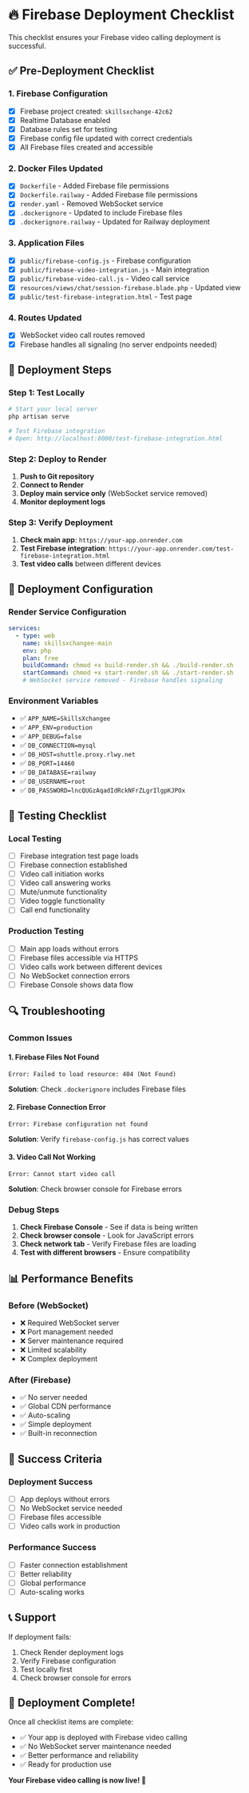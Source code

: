 # 🔥 Firebase Deployment Checklist

This checklist ensures your Firebase video calling deployment is successful.

## ✅ **Pre-Deployment Checklist**

### **1. Firebase Configuration**
- [x] Firebase project created: `skillsxchange-42c62`
- [x] Realtime Database enabled
- [x] Database rules set for testing
- [x] Firebase config file updated with correct credentials
- [x] All Firebase files created and accessible

### **2. Docker Files Updated**
- [x] `Dockerfile` - Added Firebase file permissions
- [x] `Dockerfile.railway` - Added Firebase file permissions  
- [x] `render.yaml` - Removed WebSocket service
- [x] `.dockerignore` - Updated to include Firebase files
- [x] `.dockerignore.railway` - Updated for Railway deployment

### **3. Application Files**
- [x] `public/firebase-config.js` - Firebase configuration
- [x] `public/firebase-video-integration.js` - Main integration
- [x] `public/firebase-video-call.js` - Video call service
- [x] `resources/views/chat/session-firebase.blade.php` - Updated view
- [x] `public/test-firebase-integration.html` - Test page

### **4. Routes Updated**
- [x] WebSocket video call routes removed
- [x] Firebase handles all signaling (no server endpoints needed)

## 🚀 **Deployment Steps**

### **Step 1: Test Locally**
```bash
# Start your local server
php artisan serve

# Test Firebase integration
# Open: http://localhost:8000/test-firebase-integration.html
```

### **Step 2: Deploy to Render**
1. **Push to Git repository**
2. **Connect to Render**
3. **Deploy main service only** (WebSocket service removed)
4. **Monitor deployment logs**

### **Step 3: Verify Deployment**
1. **Check main app**: `https://your-app.onrender.com`
2. **Test Firebase integration**: `https://your-app.onrender.com/test-firebase-integration.html`
3. **Test video calls** between different devices

## 🔧 **Deployment Configuration**

### **Render Service Configuration**
```yaml
services:
  - type: web
    name: skillsxchangee-main
    env: php
    plan: free
    buildCommand: chmod +x build-render.sh && ./build-render.sh
    startCommand: chmod +x start-render.sh && ./start-render.sh
    # WebSocket service removed - Firebase handles signaling
```

### **Environment Variables**
- ✅ `APP_NAME=SkillsXchangee`
- ✅ `APP_ENV=production`
- ✅ `APP_DEBUG=false`
- ✅ `DB_CONNECTION=mysql`
- ✅ `DB_HOST=shuttle.proxy.rlwy.net`
- ✅ `DB_PORT=14460`
- ✅ `DB_DATABASE=railway`
- ✅ `DB_USERNAME=root`
- ✅ `DB_PASSWORD=lncQUGzAqadIdRckNFrZLgrIlgpKJPOx`

## 🧪 **Testing Checklist**

### **Local Testing**
- [ ] Firebase integration test page loads
- [ ] Firebase connection established
- [ ] Video call initiation works
- [ ] Video call answering works
- [ ] Mute/unmute functionality
- [ ] Video toggle functionality
- [ ] Call end functionality

### **Production Testing**
- [ ] Main app loads without errors
- [ ] Firebase files accessible via HTTPS
- [ ] Video calls work between different devices
- [ ] No WebSocket connection errors
- [ ] Firebase Console shows data flow

## 🔍 **Troubleshooting**

### **Common Issues**

#### **1. Firebase Files Not Found**
```
Error: Failed to load resource: 404 (Not Found)
```
**Solution**: Check `.dockerignore` includes Firebase files

#### **2. Firebase Connection Error**
```
Error: Firebase configuration not found
```
**Solution**: Verify `firebase-config.js` has correct values

#### **3. Video Call Not Working**
```
Error: Cannot start video call
```
**Solution**: Check browser console for Firebase errors

### **Debug Steps**
1. **Check Firebase Console** - See if data is being written
2. **Check browser console** - Look for JavaScript errors
3. **Check network tab** - Verify Firebase files are loading
4. **Test with different browsers** - Ensure compatibility

## 📊 **Performance Benefits**

### **Before (WebSocket)**
- ❌ Required WebSocket server
- ❌ Port management needed
- ❌ Server maintenance required
- ❌ Limited scalability
- ❌ Complex deployment

### **After (Firebase)**
- ✅ No server needed
- ✅ Global CDN performance
- ✅ Auto-scaling
- ✅ Simple deployment
- ✅ Built-in reconnection

## 🎯 **Success Criteria**

### **Deployment Success**
- [ ] App deploys without errors
- [ ] No WebSocket service needed
- [ ] Firebase files accessible
- [ ] Video calls work in production

### **Performance Success**
- [ ] Faster connection establishment
- [ ] Better reliability
- [ ] Global performance
- [ ] Auto-scaling works

## 📞 **Support**

If deployment fails:
1. Check Render deployment logs
2. Verify Firebase configuration
3. Test locally first
4. Check browser console for errors

## 🎉 **Deployment Complete!**

Once all checklist items are complete:
- ✅ Your app is deployed with Firebase video calling
- ✅ No WebSocket server maintenance needed
- ✅ Better performance and reliability
- ✅ Ready for production use

**Your Firebase video calling is now live! 🚀**
